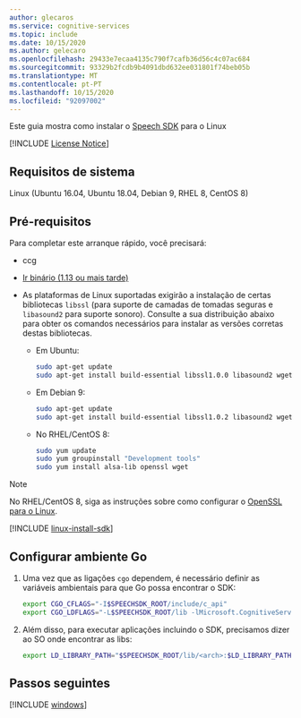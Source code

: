 ```yaml
---
author: glecaros
ms.service: cognitive-services
ms.topic: include
ms.date: 10/15/2020
ms.author: gelecaro
ms.openlocfilehash: 29433e7ecaa4135c790f7cafb36d56c4c07ac684
ms.sourcegitcommit: 93329b2fcdb9b4091dbd632ee031801f74beb05b
ms.translationtype: MT
ms.contentlocale: pt-PT
ms.lasthandoff: 10/15/2020
ms.locfileid: "92097002"
---
```

Este guia mostra como instalar o [Speech SDK](~/articles/cognitive-services/speech-service/speech-sdk.md) para o Linux

[!INCLUDE [License Notice](~/includes/cognitive-services-speech-service-license-notice.md)]

## <a name="system-requirements"></a>Requisitos de sistema

Linux (Ubuntu 16.04, Ubuntu 18.04, Debian 9, RHEL 8, CentOS 8)

## <a name="prerequisites"></a>Pré-requisitos

Para completar este arranque rápido, você precisará:

* ccg
* [Ir binário (1.13 ou mais tarde)](https://golang.org/dl/)

* As plataformas de Linux suportadas exigirão a instalação de certas bibliotecas `libssl` (para suporte de camadas de tomadas seguras e `libasound2` para suporte sonoro). Consulte a sua distribuição abaixo para obter os comandos necessários para instalar as versões corretas destas bibliotecas.

   * Em Ubuntu:

     ```sh
     sudo apt-get update
     sudo apt-get install build-essential libssl1.0.0 libasound2 wget
     ```

   * Em Debian 9:

     ```sh
     sudo apt-get update
     sudo apt-get install build-essential libssl1.0.2 libasound2 wget
     ```

   * No RHEL/CentOS 8:

     ```sh
     sudo yum update
     sudo yum groupinstall "Development tools"
     sudo yum install alsa-lib openssl wget
     ```

> [!NOTE]
> No RHEL/CentOS 8, siga as instruções sobre como configurar o [OpenSSL para o Linux](~/articles/cognitive-services/speech-service/how-to-configure-openssl-linux.md).

[!INCLUDE [linux-install-sdk](linux-install-sdk.md)]


## <a name="configure-go-environment"></a>Configurar ambiente Go

1. Uma vez que as ligações `cgo` dependem, é necessário definir as variáveis ambientais para que Go possa encontrar o SDK:

   ```sh
   export CGO_CFLAGS="-I$SPEECHSDK_ROOT/include/c_api"
   export CGO_LDFLAGS="-L$SPEECHSDK_ROOT/lib -lMicrosoft.CognitiveServices.Speech.core"
   ```

1. Além disso, para executar aplicações incluindo o SDK, precisamos dizer ao SO onde encontrar as libs:

   ```sh
   export LD_LIBRARY_PATH="$SPEECHSDK_ROOT/lib/<arch>:$LD_LIBRARY_PATH"
   ```

## <a name="next-steps"></a>Passos seguintes

[!INCLUDE [windows](../quickstart-list-go.md)]